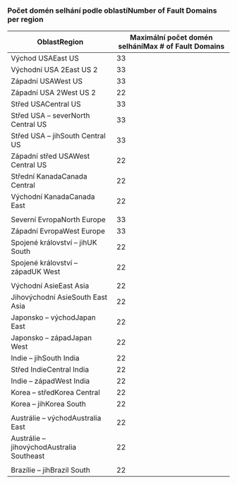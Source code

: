 ### <a name="number-of-fault-domains-per-region"></a><span data-ttu-id="ac612-101">Počet domén selhání podle oblastí</span><span class="sxs-lookup"><span data-stu-id="ac612-101">Number of Fault Domains per region</span></span>

| <span data-ttu-id="ac612-102">Oblast</span><span class="sxs-lookup"><span data-stu-id="ac612-102">Region</span></span>              | <span data-ttu-id="ac612-103">Maximální počet domén selhání</span><span class="sxs-lookup"><span data-stu-id="ac612-103">Max # of Fault Domains</span></span>  |
|---------------------|-------------------------|
| <span data-ttu-id="ac612-104">Východ USA</span><span class="sxs-lookup"><span data-stu-id="ac612-104">East US</span></span>             | <span data-ttu-id="ac612-105">3</span><span class="sxs-lookup"><span data-stu-id="ac612-105">3</span></span>                       |
| <span data-ttu-id="ac612-106">Východní USA 2</span><span class="sxs-lookup"><span data-stu-id="ac612-106">East US 2</span></span>           | <span data-ttu-id="ac612-107">3</span><span class="sxs-lookup"><span data-stu-id="ac612-107">3</span></span>                       |
| <span data-ttu-id="ac612-108">Západní USA</span><span class="sxs-lookup"><span data-stu-id="ac612-108">West US</span></span>             | <span data-ttu-id="ac612-109">3</span><span class="sxs-lookup"><span data-stu-id="ac612-109">3</span></span>                       |
| <span data-ttu-id="ac612-110">Západní USA 2</span><span class="sxs-lookup"><span data-stu-id="ac612-110">West US 2</span></span>           | <span data-ttu-id="ac612-111">2</span><span class="sxs-lookup"><span data-stu-id="ac612-111">2</span></span>                       |
| <span data-ttu-id="ac612-112">Střed USA</span><span class="sxs-lookup"><span data-stu-id="ac612-112">Central US</span></span>          | <span data-ttu-id="ac612-113">3</span><span class="sxs-lookup"><span data-stu-id="ac612-113">3</span></span>                       |
| <span data-ttu-id="ac612-114">Střed USA – sever</span><span class="sxs-lookup"><span data-stu-id="ac612-114">North Central US</span></span>    | <span data-ttu-id="ac612-115">3</span><span class="sxs-lookup"><span data-stu-id="ac612-115">3</span></span>                       |
| <span data-ttu-id="ac612-116">Střed USA – jih</span><span class="sxs-lookup"><span data-stu-id="ac612-116">South Central US</span></span>    | <span data-ttu-id="ac612-117">3</span><span class="sxs-lookup"><span data-stu-id="ac612-117">3</span></span>                       |
| <span data-ttu-id="ac612-118">Západní střed USA</span><span class="sxs-lookup"><span data-stu-id="ac612-118">West Central US</span></span>     | <span data-ttu-id="ac612-119">2</span><span class="sxs-lookup"><span data-stu-id="ac612-119">2</span></span>                       |
| <span data-ttu-id="ac612-120">Střední Kanada</span><span class="sxs-lookup"><span data-stu-id="ac612-120">Canada Central</span></span>      | <span data-ttu-id="ac612-121">2</span><span class="sxs-lookup"><span data-stu-id="ac612-121">2</span></span>                       |
| <span data-ttu-id="ac612-122">Východní Kanada</span><span class="sxs-lookup"><span data-stu-id="ac612-122">Canada East</span></span>         | <span data-ttu-id="ac612-123">2</span><span class="sxs-lookup"><span data-stu-id="ac612-123">2</span></span>                       |
|                     |                         |
| <span data-ttu-id="ac612-124">Severní Evropa</span><span class="sxs-lookup"><span data-stu-id="ac612-124">North Europe</span></span>        | <span data-ttu-id="ac612-125">3</span><span class="sxs-lookup"><span data-stu-id="ac612-125">3</span></span>                       |
| <span data-ttu-id="ac612-126">Západní Evropa</span><span class="sxs-lookup"><span data-stu-id="ac612-126">West Europe</span></span>         | <span data-ttu-id="ac612-127">3</span><span class="sxs-lookup"><span data-stu-id="ac612-127">3</span></span>                       |
| <span data-ttu-id="ac612-128">Spojené království – jih</span><span class="sxs-lookup"><span data-stu-id="ac612-128">UK South</span></span>            | <span data-ttu-id="ac612-129">2</span><span class="sxs-lookup"><span data-stu-id="ac612-129">2</span></span>                       |
| <span data-ttu-id="ac612-130">Spojené království – západ</span><span class="sxs-lookup"><span data-stu-id="ac612-130">UK West</span></span>             | <span data-ttu-id="ac612-131">2</span><span class="sxs-lookup"><span data-stu-id="ac612-131">2</span></span>                       |
|                     |                         |
| <span data-ttu-id="ac612-132">Východní Asie</span><span class="sxs-lookup"><span data-stu-id="ac612-132">East Asia</span></span>           | <span data-ttu-id="ac612-133">2</span><span class="sxs-lookup"><span data-stu-id="ac612-133">2</span></span>                       |
| <span data-ttu-id="ac612-134">Jihovýchodní Asie</span><span class="sxs-lookup"><span data-stu-id="ac612-134">South East Asia</span></span>     | <span data-ttu-id="ac612-135">2</span><span class="sxs-lookup"><span data-stu-id="ac612-135">2</span></span>                       |
| <span data-ttu-id="ac612-136">Japonsko – východ</span><span class="sxs-lookup"><span data-stu-id="ac612-136">Japan East</span></span>          | <span data-ttu-id="ac612-137">2</span><span class="sxs-lookup"><span data-stu-id="ac612-137">2</span></span>                       |
| <span data-ttu-id="ac612-138">Japonsko – západ</span><span class="sxs-lookup"><span data-stu-id="ac612-138">Japan West</span></span>          | <span data-ttu-id="ac612-139">2</span><span class="sxs-lookup"><span data-stu-id="ac612-139">2</span></span>                       |
| <span data-ttu-id="ac612-140">Indie – jih</span><span class="sxs-lookup"><span data-stu-id="ac612-140">South India</span></span>         | <span data-ttu-id="ac612-141">2</span><span class="sxs-lookup"><span data-stu-id="ac612-141">2</span></span>                       |
| <span data-ttu-id="ac612-142">Střed Indie</span><span class="sxs-lookup"><span data-stu-id="ac612-142">Central India</span></span>       | <span data-ttu-id="ac612-143">2</span><span class="sxs-lookup"><span data-stu-id="ac612-143">2</span></span>                       |
| <span data-ttu-id="ac612-144">Indie – západ</span><span class="sxs-lookup"><span data-stu-id="ac612-144">West India</span></span>          | <span data-ttu-id="ac612-145">2</span><span class="sxs-lookup"><span data-stu-id="ac612-145">2</span></span>                       |
| <span data-ttu-id="ac612-146">Korea – střed</span><span class="sxs-lookup"><span data-stu-id="ac612-146">Korea Central</span></span>       | <span data-ttu-id="ac612-147">2</span><span class="sxs-lookup"><span data-stu-id="ac612-147">2</span></span>                       |
| <span data-ttu-id="ac612-148">Korea – jih</span><span class="sxs-lookup"><span data-stu-id="ac612-148">Korea South</span></span>         | <span data-ttu-id="ac612-149">2</span><span class="sxs-lookup"><span data-stu-id="ac612-149">2</span></span>                       |
|                     |                         |
| <span data-ttu-id="ac612-150">Austrálie – východ</span><span class="sxs-lookup"><span data-stu-id="ac612-150">Australia East</span></span>      | <span data-ttu-id="ac612-151">2</span><span class="sxs-lookup"><span data-stu-id="ac612-151">2</span></span>                       |
| <span data-ttu-id="ac612-152">Austrálie – jihovýchod</span><span class="sxs-lookup"><span data-stu-id="ac612-152">Australia Southeast</span></span> | <span data-ttu-id="ac612-153">2</span><span class="sxs-lookup"><span data-stu-id="ac612-153">2</span></span>                       |
|                     |                         |
| <span data-ttu-id="ac612-154">Brazílie – jih</span><span class="sxs-lookup"><span data-stu-id="ac612-154">Brazil South</span></span>        | <span data-ttu-id="ac612-155">2</span><span class="sxs-lookup"><span data-stu-id="ac612-155">2</span></span>                       |